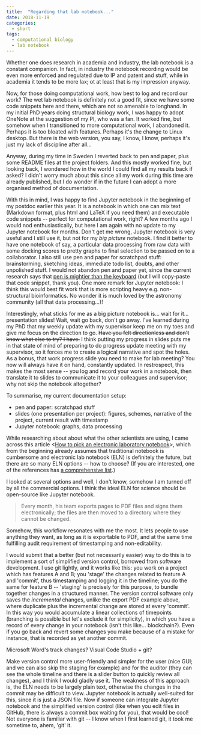 ```yaml
---
title:  "Regarding that lab notebook..."
date: 2018-11-19
categories: 
  - short
tags:
  - computational biology
  - lab notebook
---
```

Whether one does research in academia and industry, the lab notebook is a constant companion. In fact, in industry the notebook recording would be even more enforced and regulated due to IP and patent and stuff, while in academia it tends to be more lax; ot at least that is my impression anyway.

Now, for those doing computational work, how best to log and record our work? The wet lab notebook is definitely not a good fit, since we have some code snippets here and there, which are not so amenable to longhand. In my initial PhD years doing structural biology work, I was happy to adopt OneNote at the suggestion of my PI, who was a fan. It worked fine, but somehow when I transitioned to more computational work, I abandoned it. Perhaps it is too bloated with features. Perhaps it's the change to Linux desktop. But there is the web version, you say, I know, I know, perhaps it's just my lack of discipline after all...

Anyway, during my time in Sweden I reverted back to pen and paper, plus some README files at the project folders. And this mostly worked fine, but looking back, I wondered how in the world I could find all my results back if asked? I didn't worry much about this since all my work during this time are already published, but I do wonder if in the future I can adopt a more organised method of documentation.

With this in mind, I was happy to find Jupyter notebook in the beginning of my postdoc earlier this year. It is a notebook in which one can mix text (Markdown format, plus html and LaTeX if you need them) and executable code snippets -- perfect for computational work, right? A few months ago I would nod enthusiastically, but here I am again with no update to my Jupyter notebook for months. Don't get me wrong, Jupyter notebook is very useful and I still use it, but not for my *big picture* notebook. I find it better to have one notebook of say, a particular data processing from raw data with some docking scores to pretty graphs to final selection to be passed on to a collaborator. I also still use pen and paper for scratchpad stuff: brainstorming, sketching ideas, immediate todo list, doubts, and other unpolished stuff. I would not abandon pen and paper yet, since the current research says that [pen is mightier than the keyboard](https://journals.sagepub.com/doi/abs/10.1177/0956797614524581) (but I will copy-paste that code snippet, thank you). One more remark for Jupyter notebook: I think this would best fit work that is more scripting heavy e.g. non-structural bioinformatics. No wonder it is much loved by the astronomy community (all that data processing...)!

Interestingly, what sticks for me as a big picture notebook is... wait for it... presentation slides! Wait, wait go back, don't go away. I've learned during my PhD that my weekly update with my supervisor keep me on my toes and give me focus on the direction to go. ~~Have you felt directionless and don't know what else to try? I have.~~ I think putting my progress in slides puts me in that state of mind of preparing to do progress update meeting with my supervisor, so it forces me to create a logical narrative and spot the holes. As a bonus, that work progress slide you need to make for lab meeting? You now will always have it on hand, constantly updated. In restrospect, this makes the most sense -- you log and record your work in a notebook, then translate it to slides to communicate it to your colleagues and supervisor; why not skip the notebook altogether? 

To summarise, my current documentation setup:
- pen and paper: scratchpad stuff
- slides (one presentation per project): figures, schemes, narrative of the project, current result with timestamp
- Jupyter notebook: graphs, data processing

While researching about about what the other scientists are using, I came across this article <[How to pick an electronic laboratory notebook](https://www.nature.com/articles/d41586-018-05895-3)>, which from the beginning already assumes that traditional notebook is cumbersome and electronic lab notebook (ELN) is definitely the future, but there are so many ELN options -- how to choose? (If you are interested, one of the references has [a comprehensive list](http://www.atriumresearch.com/eln.html).)

I looked at several options and well, I don't know, somehow I am turned off by all the commercial options. I think the ideal ELN for science should be open-source like Jupyter notebook.

> Every month, his team exports pages to PDF files and signs them electronically; the files are then moved to a directory where they cannot be changed.

Somehow, this workflow resonates with me the most. It lets people to use anything they want, as long as it is exportable to PDF, and at the same time fulfilling audit requirement of timestamping and non-editability.

I would submit that a better (but not necessarily easier) way to do this is to implement a sort of simplified version control, borrowed from software development. I use git lightly, and it works like this: you work on a project which has features A and B; you 'stage' the changes related to feature A and 'commit', thus timestamping and logging it in the timeline; you do the same for feature B -- 'staging' is precisely for this purpose, to bundle together changes in a structured manner. The version control software only saves the *incremental* changes, unlike the export PDF example above, where duplicate plus the incremental change are stored at every 'commit'. In this way you would accumulate a linear collections of timepoints (branching is possible but let's exclude it for simplicity), in which you have a record of every change in your notebook (isn't this like... blockchain?). Even if you go back and revert some changes you make because of a mistake for instance, that is recorded as yet another commit. 

Microsoft Word's track changes? Visual Code Studio + git?

Make version control more user-friendly and simpler for the user (nice GUI; and we can also skip the staging for example) and for the auditor (they can see the whole timeline and there is a slider button to quickly review all changes), and I think I would gladly use it. The weakness of this approach is, the ELN needs to be largely plain text, otherwise the changes in the commit may be difficult to view. Jupyter notebook is actually well-suited for this, since it is just a JSON file. Now if someone can integrate Jupyter notebook and the simplified version control (like when you edit files in GitHub, there is always a commit box waiting for you), that would be cool! Not everyone is familiar with git -- I know when I first learned git, it took me sometime to, ahem, 'git' it.  


